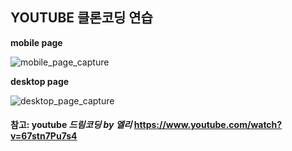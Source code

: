 <!-- Heading -->
## YOUTUBE 클론코딩 연습   

**mobile page**   

![mobile_page_capture](https://user-images.githubusercontent.com/73879003/128587517-55f5a74d-724c-47e6-a072-65fcc3f460fa.png)
   
**desktop page**

![desktop_page_capture](https://user-images.githubusercontent.com/73879003/128587518-1e5937d9-c813-4fe3-97c1-5b1d6d9f2a84.png)

#### 참고: youtube ***드림코딩 by 엘리*** <https://www.youtube.com/watch?v=67stn7Pu7s4>
